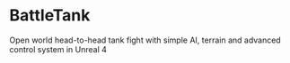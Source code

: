 # BattleTank
Open world head-to-head tank fight with simple AI, terrain and advanced control system in Unreal 4

